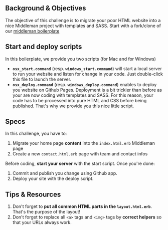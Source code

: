 ## Background & Objectives

The objective of this challenge is to migrate your poor HTML website into a nice Middleman project with templates and SASS. Start with a fork/clone of our [middleman boilerplate](https://github.com/lewagon/middleman-boilerplate)

## Start and deploy scripts

In this boilerplate, we provide you two scripts (for Mac and for Windows)

- **`osx_start.command`** (resp. **`windows_start.command`**) will start a local server to run your website and listen for change in your code. Just double-click this file to launch the server.
- **`osx_deploy.command`** (resp. **`windows_deploy.command`**) enables to deploy you website on Github Pages. Deployment is a bit trickier than before as your are now coding with templates and SASS. For this reason, your code has to be processed into pure HTML and CSS before being published. That's why we provide you this nice little script.

## Specs

In this challenge, you have to:

1. Migrate your home page **content** into the `index.html.erb` Middleman page
1. Create a new `contact.html.erb` page with team and contact infos

Before coding, **start your server** with the start script. Once you're done:

1. Commit and publish you change using Github app.
1. Deploy your site with the deploy script.

## Tips & Resources

1. Don't forget to **put all common HTML parts in the `layout.html.erb`**. That's the purpose of the layout!
1. Don't forget to replace all `<a>` tags and `<img>` tags by **correct helpers** so that your URLs always work.
